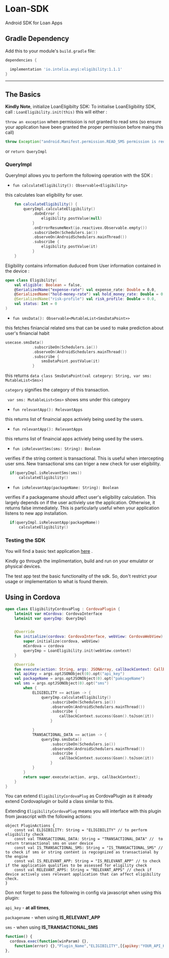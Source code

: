 # Loan-SDK
Android SDK for Loan Apps

## Gradle Dependency

Add this to your module's `build.gradle` file:

```gradle
dependencies {

  implementation 'io.intelia.anyi:eligibility:1.1.1'
}
```

---

## The Basics

**Kindly Note**, initialize LoanEligibilty SDK:
To initialise LoanEligibility SDK, call : `LoanEligibility.init(this)`
this will either : 

`throw an exception` when permission is not granted to read sms (so ensure your application have been granted the proper permission before maing this call)

```java
throw Exception("android.Manifest.permission.READ_SMS permission is required")
```

or  `return QueryImpl`

### QueryImpl

QueryImpl allows you to perform the following operation with the SDK :


* `fun calculateEligibility(): Observable<Eligibility>`

this calculates loan eligibility for user. 

```kotlin
    fun calculateEligibility() {
        queryImpl.calculateEligibility()
            .doOnError {
                eligibility.postValue(null)
            }
            .onErrorResumeNext(io.reactivex.Observable.empty())
            .subscribeOn(Schedulers.io())
            .observeOn(AndroidSchedulers.mainThread())
            .subscribe {
                eligibility.postValue(it)
            }
    }
```

Eligibility contains information duduced from User information contained in the device :

```kotlin
open class Eligibility(
    val eligible: Boolean = false,
    @SerializedName("expense-rate") val expense_rate: Double = 0.0,
    @SerializedName("hold-money-rate") val hold_money_rate: Double = 0.0,
    @SerializedName("risk-profile") val risk_profile: Double = 0.0,
    val status: Int = 0
)
```

* `fun smsData(): Observable<MutableList<SmsDataPoint>>`

this fetches finiancial related sms that can be used to make prediction about user's finiancial habit

```kotlin
usecase.smsData()
            .subscribeOn(Schedulers.io())
            .observeOn(AndroidSchedulers.mainThread())
            .subscribe {
                smsDataPoint.postValue(it)
            }
```
this returns `data class SmsDataPoint(val category: String, var sms: MutableList<Sms>)`

`category` signifies the category of this transaction.

` var sms: MutableList<Sms>` shows sms under this category

* `fun relevantApp(): RelevantApps`

this returns list of finaincial apps activiely being used by the users. 


* `fun relevantApp(): RelevantApps`

this returns list of finaincial apps activiely being used by the users. 

* `fun isRelevantSms(sms: String): Boolean`

verifies if the string content is transactional. This is useful when intercepting user sms. New transactional sms can triger a new check for user eligibility. 

```kotlin 
  if(queryImpl.isRelevantSms(sms))
      calculateEligibility()
 ```

* `fun isRelevantApp(packageName: String): Boolean`

verifies if a packagename should affect user's eligibility calculation. This largely depends on if the user activiely use the application. 
Otherwise, it returns false immediately. This is particularly useful when your application listens to new app installation. 

```kotlin 
  if(queryImpl.isRelevantApp(packageName))
      calculateEligibility()
 ```
 
### Testing the SDK

You will find a basic text application [here](https://github.com/intelia/Loan-SDK/tree/master/app) .

Kindly go through the implimentation, build and run on your emulator or physical devices.

The test app test the basic functionality of the sdk. So, don't restrict your usage or implementation to what is found therein. 

## Using in Cordova 

```kotlin
open class EligibilityCordovaPlug : CordovaPlugin {
    lateinit var mCordova: CordovaInterface
    lateinit var queryImp: QueryImpl


    @Override
    fun initialize(cordova: CordovaInterface, webView: CordovaWebView) {
        super.initialize(cordova, webView)
        mCordova = cordova
        queryImp = LoanEligibility.init(webView.context)
    }

    @Override
    fun execute(action: String, args: JSONArray, callbackContext: CallbackContext): Boolean {
    val apiKey = args.optJSONObject(0).opt("api_key")
    val packageName = args.optJSONObject(0).opt("pakcageName")
    val sms = args.optJSONObject(0).opt("sms")
        when {
            ELIGIBILITY == action -> {
                queryImp.calculateEligibility()
                    .subscribeOn(Schedulers.io())
                    .observeOn(AndroidSchedulers.mainThread())
                    .subscribe {
                        callbackContext.success(Gson().toJson(it))
                    }

            }
            TRANSACTIONAL_DATA == action -> {
                queryImp.smsData()
                    .subscribeOn(Schedulers.io())
                    .observeOn(AndroidSchedulers.mainThread())
                    .subscribe {
                        callbackContext.success(Gson().toJson(it))
                    }
            }
        }
        return super.execute(action, args, callbackContext);
    }
}
```

You can extend `EligibilityCordovaPlug` as CordovaPlugin as it already extend Cordovaplugin or build a class similar to this.

Extending `EligibilityCordovaPlug` means you will interface with this plugin from javascript with the following actions:

```
object PluginActions {
    const val ELIGIBILITY: String = "ELIGIBILITY" // to perform eligibility check
    const val TRANSACTIONAL_DATA: String = "TRANSACTIONAL_DATA" //  to return transactional sms on user device
    const val IS_TRANSACTIONAL_SMS: String = "IS_TRANSACTIONAL_SMS" // to check if sms or string content is regcognized as transactional by the engine
    const val IS_RELEVANT_APP: String = "IS_RELEVANT_APP" // to check if the application qualifies to be assessed for eligility check
    const val RELEVANT_APPS: String = "RELEVANT_APPS" // check if device actively uses relevant application that can affect eligibility check.
}
```

Don not forget to pass the following in config via javascript when using this plugin:

`api_key` - **at all times**, 

`packagename` - when using **IS_RELEVANT_APP**

`sms` - when using **IS_TRANSACTIONAL_SMS**

```javascript
function() {
  cordova.exec(function(winParam) {},
    function(error) {},"Plugin_Name","ELIGIBILITY",[{apikey:"YOUR_API_KEY_HERE","sms": "CONTENT_HERE", "packagename": "PACKAGENAME_HERE"}]);
},
```
